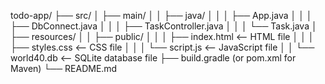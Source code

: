 
todo-app/
├── src/
│   ├── main/
│   │   ├── java/
│   │   │   ├── App.java
│   │   │   ├── DbConnect.java
│   │   │   ├── TaskController.java
│   │   │   └── Task.java
│   ├── resources/
│   │   ├── public/
│   │   │   ├── index.html      <-- HTML file
│   │   │   ├── styles.css      <-- CSS file
│   │   │   └── script.js       <-- JavaScript file
│   │   └── world40.db          <-- SQLite database file
├── build.gradle  (or pom.xml for Maven)
└── README.md
